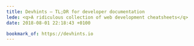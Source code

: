 ```yaml
---
title: Devhints — TL;DR for developer documentation
lede: <q>A ridiculous collection of web development cheatsheets</q>
date: 2018-08-01 22:18:43 +0100

bookmark_of: https://devhints.io
---
```

